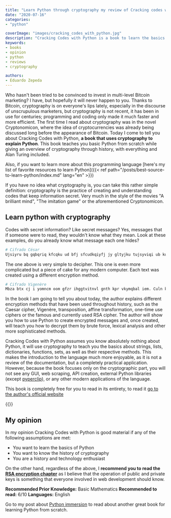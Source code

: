 ```yaml
---
title: "Learn Python through cryptography my review of Cracking codes with Python"
date: "2020-07-16"
categories:
- "python"

coverImage: "images/cracking_codes_with_python.jpg"
description: "Cracking Codes with Python is a book to learn the basics of Python while giving a practical overview of the history of cryptography. My review here."
keywords:
- books
- opinion
- python
- reviews
- cryptography

authors:
- Eduardo Zepeda
---
```


Who hasn't been tried to be convinced to invest in multi-level Bitcoin marketing? I have, but hopefully it will never happen to you. Thanks to Bitcoin, cryptography is on everyone's lips lately, especially in the discourse of unscrupulous marketers, but cryptography is not recent, it has been in use for centuries; programming and coding only made it much faster and more efficient. The first time I read about cryptography was in the novel Cryptonomicon, where the idea of cryptocurrencies was already being discussed long before the appearance of Bitcoin. Today I come to tell you about Cracking Codes with Python, **a book that uses cryptography to explain Python**. This book teaches you basic Python from scratch while giving an overview of cryptography through history, with everything and Alan Turing included.

Also, if you want to learn more about this programming language [here's my list of favorite resources to learn Python]({{< ref path="/posts/best-source-to-learn-python/index.md" lang="en" >}})

If you have no idea what cryptography is, you can take this rather simple definition: cryptography is the practice of creating and understanding codes that keep information secret. Very much in the style of the movies "A brilliant mind", "The imitation game" or the aforementioned Cryptonomicon.

## Learn python with cryptography

Codes with secret information? Like secret messages? Yes, messages that if someone were to read, they wouldn't know what they mean. Look at these examples, do you already know what message each one hides?

```python
# Cifrado César
Ujsiyru bq gqbqriq kfcqku ud bfj sfcudkqiyfj jy gltyjku tujsyviqi ub kuñkf
```

The one above is very simple to decipher. This one is even more complicated but a piece of cake for any modern computer. Each text was created using a different encryption method.

```python
# Cifrado Vigenère
Mbza btx cj i yomncm oom gfzr ihggtvitnvl gnth kpr vkymqbal iem. Culn kpr qxs zv gnx wfuzkgnj.
```

In the book I am going to tell you about today, the author explains different encryption methods that have been used throughout history, such as the Caesar cipher, Vigenère, transposition, affine transformation, one-time use ciphers or the famous and currently used RSA cipher. The author will show you how to use Python to create encrypted messages and, once created, will teach you how to decrypt them by brute force, lexical analysis and other more sophisticated methods.

Cracking Codes with Python assumes you know absolutely nothing about Python, it will use cryptography to teach you the basics about strings, lists, dictionaries, functions, sets, as well as their respective methods. This makes the introduction to the language much more enjoyable, as it is not a review of the documentation, but a completely practical application. However, because the book focuses only on the cryptographic part, you will not see any GUI, web scraping, API creation, external Python libraries (except [pyperclip](https://pypi.org/project/pyperclip/)), or any other modern applications of the language.

This book is completely free for you to read in its entirety, to read it [go to the author's official website](http://inventwithpython.com/cracking/)

{{<ad>}}

## My opinion

In my opinion Cracking Codes with Python is good material if any of the following assumptions are met:

* You want to learn the basics of Python
* You want to know the history of cryptography
* You are a history and technology enthusiast

On the other hand, regardless of the above, I **recommend you to read the [RSA encryption chapter](http://inventwithpython.com/cracking/chapter23.html)** as I believe that the operation of public and private keys is something that everyone involved in web development should know.

**Recommended Prior Knowledge:** Basic Mathematics
**Recommended to read:** 6/10
**Languages:** English

Go to my post about [Python immersion](/en/learn-python-from-scratch-with-this-free-book/) to read about another great book for learning Python from scratch.